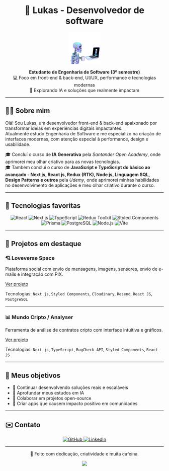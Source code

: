 <!-- /README.md -->

<h1 align="center">🌟 Lukas - Desenvolvedor de software</h1>

<p align="center">
  <img src="skull_02.gif" alt="Banner" width="20%" />
</p>

<p align="center">
  <b>Estudante de Engenharia de Software (3º semestre)</b> <br />
  💻 Foco em front-end & back-end, UI/UX, performance e tecnologias modernas<br />
  🚀 Explorando IA e soluções que realmente impactam <br />
</p>

---

## 👨‍💻 Sobre mim

Olá! Sou Lukas, um desenvolvedor front-end & back-end apaixonado por transformar ideias em experiências digitais impactantes.  
Atualmente estudo Engenharia de Software e me especializo na criação de interfaces modernas, com atenção especial à performance, design e usabilidade.

🎓 Concluí o curso de **IA Generativa** pela *Santander Open Academy*, onde aprimorei meu olhar criativo para as novas tecnologias. <br />
🎓 Também concluí o curso de **JavaScript e TypeScript do básico ao avançado - Next js, React js, Redux (RTK), Node js, Linguagem SQL, Design Patterns e outros** pela *Udemy*, onde aprimorei minhas habilidades no desenvolvimento de aplicações e meu olhar criativo durante o curso.

---

## 💼 Tecnologias favoritas

<div align="center">
  
![React](https://img.shields.io/badge/React-61DAFB?style=for-the-badge&logo=react&logoColor=white)
![Next.js](https://img.shields.io/badge/Next.js-000000?style=for-the-badge&logo=nextdotjs&logoColor=white)
![TypeScript](https://img.shields.io/badge/TypeScript-3178c6?style=for-the-badge&logo=typescript&logoColor=white)
![Redux Toolkit](https://img.shields.io/badge/Redux_Toolkit-764abc?style=for-the-badge&logo=redux&logoColor=white)
![Styled Components](https://img.shields.io/badge/Styled--Components-db7093?style=for-the-badge&logo=styled-components)
![Prisma](https://img.shields.io/badge/Prisma-2D3748?style=for-the-badge&logo=prisma&logoColor=white)
![PostgreSQL](https://img.shields.io/badge/PostgreSQL-336791?style=for-the-badge&logo=postgresql&logoColor=white)
![Node.js](https://img.shields.io/badge/Node.js-339933?style=for-the-badge&logo=node-dot-js&logoColor=white)
![Vite](https://img.shields.io/badge/Vite-646CFF?style=for-the-badge&logo=vite&logoColor=white)

</div>

---

## 🚀 Projetos em destaque

### 💘 Loveverse Space
Plataforma social com envio de mensagens, imagens, sensores, envio de e-mails e integração com PIX.

<a href="https://loveverse.space/">Ver projeto</a>

Tecnologias: `Next.js`, `Styled Components`, `Cloudinary`, `Resend`, `React JS`, `PostgreSQL`

---

### 📊 Mundo Cripto / Analyser
Ferramenta de análise de contratos cripto com interface intuitiva e gráficos.

<a href="https://mundocripto.vercel.app/">Ver projeto</a>

Tecnologias: `Next.js`, `TypeScript`, `RugCheck API`, `Styled-Components`, `React JS`

---

## 🎯 Meus objetivos

- 🚀 Continuar desenvolvendo soluções reais e escaláveis
- 🧠 Aprofundar meus estudos em IA 
- 🤝 Colaborar em projetos open-source
- 📱 Criar apps que causem impacto positivo em comunidades

---

## ✉️ Contato

<p align="center">
  <a href="https://github.com/lukasdesousa">
    <img alt="GitHub" src="https://img.shields.io/badge/GitHub-000?style=for-the-badge&logo=github&logoColor=white">
  </a>
  <a href="https://www.linkedin.com/in/lukasdesouza">
    <img alt="LinkedIn" src="https://img.shields.io/badge/LinkedIn-0A66C2?style=for-the-badge&logo=linkedin&logoColor=white">
  </a>
</p>

---

<p align="center">
  💜 Feito com dedicação, criatividade e muita cafeína.  
</p>

<p align="center">
  <img src="https://capsule-render.vercel.app/api?type=waving&color=gradient&height=100&section=footer" />
</p>
